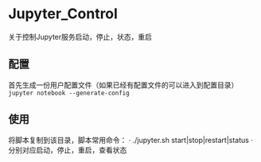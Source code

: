 # Jupyter_Control
关于控制Jupyter服务启动，停止，状态，重启

## 配置
首先生成一份用户配置文件（如果已经有配置文件的可以进入到配置目录）
` 
jupyter notebook --generate-config
`

## 使用
将脚本复制到该目录，脚本常用命令：
·
./jupyter.sh start|stop|restart|status
·
分别对应启动，停止，重启，查看状态
